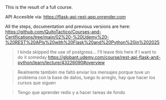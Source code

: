 This is the result of a full course.

API Accesible via: https://flask-api-rest-app.onrender.com

All the steps, documentation and previous versions are here:
https://github.com/QuitoTactico/Courses-and-Certifications/tree/main/02%20-%20Udemy%20-%20REST%20APIs%20with%20Flask%20and%20Python%20in%202025


> I kinda skipped the use of postgress...
> I'll leave this here if I want to do it someday
> https://globant.udemy.com/course/rest-api-flask-and-python/learn/lecture/43226090#overview

> Realmente también me faltó enviar los mensajes porque tuve un problema con la base de datos, luego lo arreglo, hay que hacer los cursos que siguen

> Tengo que aprender redis y a hacer tareas de fondo
